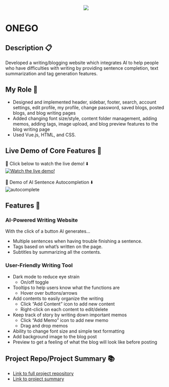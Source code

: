 <p align="center"><img src="https://user-images.githubusercontent.com/81090746/147493035-1f8652ad-0524-4785-a75e-d37da95846c7.png"></p>


# ONEGO

## Description 📋
Developed a writing/blogging website which integrates AI to help people who have difficulties with writing by providing sentence completion, text summarization and tag generation features.

## My Role 🙋
- Designed and implemented header, sidebar, footer, search, account settings, edit profile, my profile,
change password, saved blogs, posted blogs, and blog writing pages
- Added changing font size/style, content folder management, adding memos, adding tags, image upload,
and blog preview features to the blog writing page
- Used Vue.js, HTML, and CSS.

## Live Demo of Core Features 🎥
🔗 Click below to watch the live demo! ⬇️<br>
[![Watch the live demo!](https://user-images.githubusercontent.com/81090746/147498094-8204d368-bb51-488c-995d-ba23a9b9fafd.png)](https://drive.google.com/file/d/16hPcu5Fs3wCiu74AGZua9DOLsHSQ14LG/view?usp=sharing)
<br><br>
🔗 Demo of AI Sentence Autocompletion ⬇️ <br>
![autocomplete](https://user-images.githubusercontent.com/81090746/147497250-dfbdfee6-8468-4da3-96fa-41439fe7b820.gif)



## Features 🌅 
### AI-Powered Writing Website

With the click of a button AI generates...

- Multiple sentences when having trouble finishing a sentence.
- Tags based on what’s written on the page.
- Subtitles by summarizing all the contents.

### User-Friendly Writing Tool

- Dark mode to reduce eye strain
    - On/off toggle
- Tooltips to help users know what the functions are
    - Hover over buttons/arrows
- Add contents to easily organize the writing
    - Click “Add Content” icon to add new content
    - Right-click on each content to edit/delete
- Keep track of story by writing down important memos
    - Click “Add Memo” icon to add new memo
    - Drag and drop memos
- Ability to change font size and simple text formatting
- Add background image to the blog post
- Preview to get a feeling of what the blog will look like before posting

## Project Repo/Project Summary 📚
- [Link to full project repository](https://github.com/GeulReadyEditor/onego) <br>
- [Link to project summary](https://verdant-colt-ad5.notion.site/Encore-Playdata-AI-Writing-Web-Development-dda95b301f224c15be4bc4afc91c7417)


